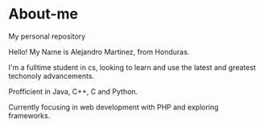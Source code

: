 # About-me
My personal repository

Hello! My Name is Alejandro Martinez, from Honduras.

I'm a fulltime student in cs, looking to learn and use the latest and greatest techonoly advancements.

Profficient in Java, C++, C and Python.

Currently focusing in web development with PHP and exploring frameworks.
